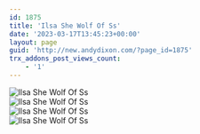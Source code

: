 ```yaml
---
id: 1875
title: 'Ilsa She Wolf Of Ss'
date: '2023-03-17T13:45:23+00:00'
layout: page
guid: 'http://new.andydixon.com/?page_id=1875'
trx_addons_post_views_count:
    - '1'
---
```


![Ilsa She Wolf Of Ss](https://i0.wp.com/assets.g8x2.ldn.idrivee2-23.com/posters/Ilsa%20She%20Wolf%20Of%20Ss%2001.jpg?w=1200&ssl=1 "Ilsa She Wolf Of Ss")  
![Ilsa She Wolf Of Ss](https://i0.wp.com/assets.g8x2.ldn.idrivee2-23.com/posters/Ilsa%20She%20Wolf%20Of%20Ss%2002.jpg?w=1200&ssl=1 "Ilsa She Wolf Of Ss")  
![Ilsa She Wolf Of Ss](https://i0.wp.com/assets.g8x2.ldn.idrivee2-23.com/posters/Ilsa%20She%20Wolf%20Of%20Ss%2003.jpg?w=1200&ssl=1 "Ilsa She Wolf Of Ss")  
![Ilsa She Wolf Of Ss](https://i0.wp.com/assets.g8x2.ldn.idrivee2-23.com/posters/Ilsa%20She%20Wolf%20Of%20Ss%2004.jpg?w=1200&ssl=1 "Ilsa She Wolf Of Ss")